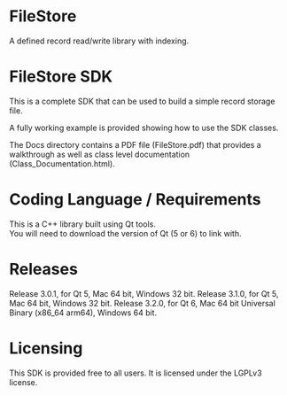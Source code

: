 # FileStore

A defined record read/write library with indexing.

# FileStore SDK

This is a complete SDK that can be used to build a simple record storage file.

A fully working example is provided showing how to use the SDK classes.

The Docs directory contains a PDF file (FileStore.pdf) that provides a walkthrough as
well as class level documentation (Class_Documentation.html).

# Coding Language / Requirements

This is a C++ library built using Qt tools.  
You will need to download the version of Qt (5 or 6) to link with.

# Releases

Release 3.0.1, for Qt 5, Mac 64 bit, Windows 32 bit.
Release 3.1.0, for Qt 5, Mac 64 bit, Windows 32 bit.
Release 3.2.0, for Qt 6, Mac 64 bit Universal Binary (x86_64 arm64), Windows 64 bit.

# Licensing

This SDK is provided free to all users.
It is licensed under the LGPLv3 license.
